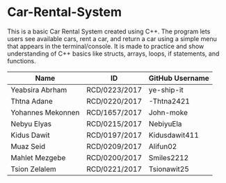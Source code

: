 # Car-Rental-System

This is a basic Car Rental System created using C++. The program lets users see available 
cars, rent a car, and return a car using a simple menu that appears in the terminal/console.
It is made to practice and show understanding of C++ basics like structs, arrays, loops, if
statements, and functions.

| Name               | ID             | GitHub Username |
|--------------------|----------------|------------------|
| Yeabsira Abrham    | RCD/0223/2017  | ye-ship-it       |
| Thtna Adane        | RCD/0220/2017  | -Thtna2421       |
| Yohannes Mekonnen  | RCD/1657/2017  | John-moke        |
| Nebyu Elyas        | RCD/0215/2017  | NebiyuEla        |
| Kidus Dawit        | RCD/0197/2017  | Kidusdawit411    |
| Muaz Seid          | RCD/0209/2017  | Alifun02         |
| Mahlet Mezgebe     | RCD/0200/2017  | Smiles2212       |
| Tsion Zelalem      | RCD/0221/2017  | Tsionawit25      |
